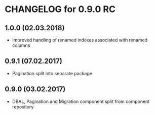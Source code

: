 CHANGELOG for 0.9.0 RC
======================

1.0.0 (02.03.2018)
-----
* Improved handling of renamed indexes associated with renamed columns

0.9.1 (07.02.2017)
-----
* Pagination split into separate package

0.9.0 (03.02.2017)
-----
* DBAL, Pagination and Migration component split from component repository
